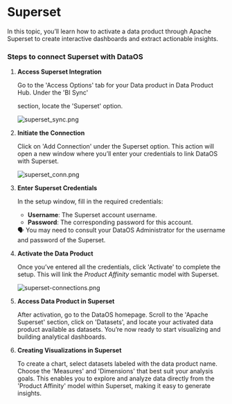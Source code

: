# Superset

In this topic, you’ll learn how to activate a data product through Apache Superset to create interactive dashboards and extract actionable insights.

### Steps to connect Superset with DataOS

1. **Access Superset Integration**
    
    Go to the 'Access Options' tab for your Data product in Data Product Hub. Under the 'BI Sync'
    
    section, locate the 'Superset' option.
    
    ![superset_sync.png](/learn_new/dp_consumer_learn_track/integrate_bi_tools/superset/superset_sync.png)
    
2. **Initiate the Connection**
    
    Click on 'Add Connection' under the Superset option. This action will open a new window where you’ll enter your credentials to link DataOS with Superset.
    

    ![superset_conn.png](/learn_new/dp_consumer_learn_track/integrate_bi_tools/superset/superset_conn.png)

3. **Enter Superset Credentials**
    
    In the setup window, fill in the required credentials:
    
    - **Username**: The Superset account username.
    - **Password**: The corresponding password for this account.
    
    <aside class="callout">
    🗣 You may need to consult your DataOS Administrator for the username and password of the Superset.
    </aside>
    
4. **Activate the Data Product**
    
    Once you’ve entered all the credentials, click 'Activate' to complete the setup. This will link the *Product Affinity* semantic model with Superset.
    
    ![superset-connections.png](/learn_new/dp_consumer_learn_track/integrate_bi_tools/superset/superset-connections.png)
    
5. **Access Data Product in Superset**
    
    After activation, go to the DataOS homepage. Scroll to the 'Apache Superset' section, click on 'Datasets', and locate your activated data product available as datasets. You’re now ready to start visualizing and building analytical dashboards.
    
6. **Creating Visualizations in Superset**
    
    To create a chart, select datasets labeled with the data product name. Choose the 'Measures' and 'Dimensions' that best suit your analysis goals. This enables you to explore and analyze data directly from the 'Product Affinity' model within Superset, making it easy to generate insights.